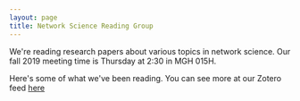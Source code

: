 ```yaml
---
layout: page
title: Network Science Reading Group
---
```


We're reading research papers about various topics in network science. Our fall 2019 meeting time is Thursday at 2:30 in MGH 015H.

Here's some of what we've been reading. You can see more at our Zotero feed [here](https://www.zotero.org/groups/sns_reading_group/items)

<script src="//rss.bloople.net/?url=https%3A%2F%2Fapi.zotero.org%2Fgroups%2F2389831%2Fitems%2Ftop%3Fstart%3D0%26format%3Datom%26v%3D1%22&showtitle=false&type=js"></script>

<!-- The HTML generated by this code contains CSS hooks so you can style the output in your stylesheet.
The title of the feed is displayed in a <h3> tag, with the class feed-title.
The feed description is displayed in a <p> tag with class feed-desc.
The feed icon is displayed in an <img> tag with class feed-title-image.
Each feed item title is displayed in a <h4> tag with class feed-item-title.
Each feed item description is displayed in a <p> tag with class feed-item-desc.  -->
<style contenteditable>
  .feed {
    color: black;
  }
</style>

